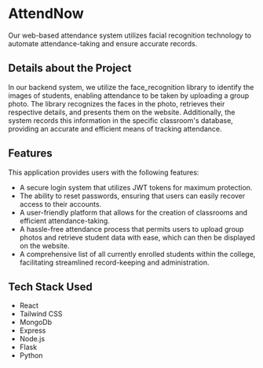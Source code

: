 # AttendNow

Our web-based attendance system utilizes facial recognition technology to automate attendance-taking and ensure accurate records.

## Details about the Project
In our backend system, we utilize the face_recognition library to identify the images of students, enabling attendance to be taken by uploading a group photo. The library recognizes the faces in the photo, retrieves their respective details, and presents them on the website. Additionally, the system records this information in the specific classroom's database, providing an accurate and efficient means of tracking attendance.

## Features
This application provides users with the following features:  
  - A secure login system that utilizes JWT tokens for maximum protection.
  - The ability to reset passwords, ensuring that users can easily recover access to their accounts.
  - A user-friendly platform that allows for the creation of classrooms and efficient attendance-taking.
  - A hassle-free attendance process that permits users to upload group photos and retrieve student data with ease, which can then be displayed on the website.
  - A comprehensive list of all currently enrolled students within the college, facilitating streamlined record-keeping and administration.  
  
## Tech Stack Used

* React
* Tailwind CSS
* MongoDb
* Express
* Node.js
* Flask
* Python
